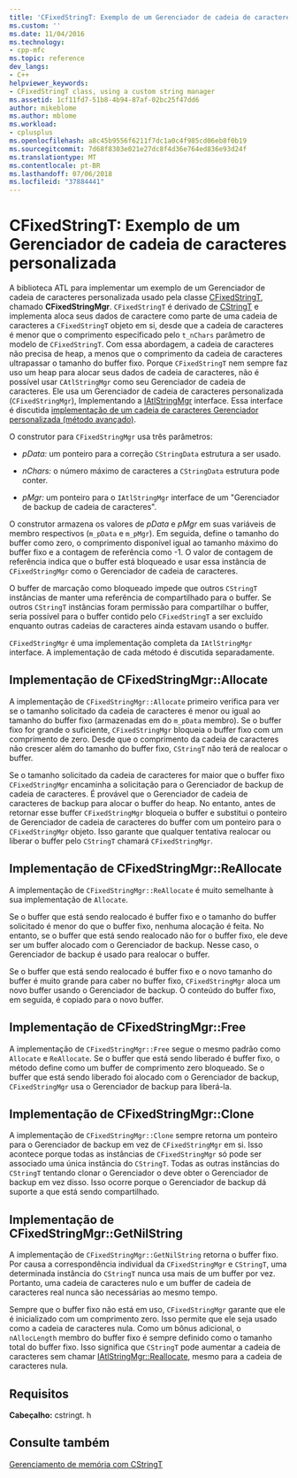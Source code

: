 ```yaml
---
title: 'CFixedStringT: Exemplo de um Gerenciador de cadeia de caracteres personalizada | Microsoft Docs'
ms.custom: ''
ms.date: 11/04/2016
ms.technology:
- cpp-mfc
ms.topic: reference
dev_langs:
- C++
helpviewer_keywords:
- CFixedStringT class, using a custom string manager
ms.assetid: 1cf11fd7-51b8-4b94-87af-02bc25f47dd6
author: mikeblome
ms.author: mblome
ms.workload:
- cplusplus
ms.openlocfilehash: a8c45b9556f6211f7dc1a0c4f985cd06eb8f0b19
ms.sourcegitcommit: 7d68f8303e021e27dc8f4d36e764ed836e93d24f
ms.translationtype: MT
ms.contentlocale: pt-BR
ms.lasthandoff: 07/06/2018
ms.locfileid: "37884441"
---
```

# <a name="cfixedstringt-example-of-a-custom-string-manager"></a>CFixedStringT: Exemplo de um Gerenciador de cadeia de caracteres personalizada
A biblioteca ATL para implementar um exemplo de um Gerenciador de cadeia de caracteres personalizada usado pela classe [CFixedStringT](../atl-mfc-shared/reference/cfixedstringt-class.md), chamado **CFixedStringMgr**. `CFixedStringT` é derivado de [CStringT](../atl-mfc-shared/reference/cstringt-class.md) e implementa aloca seus dados de caractere como parte de uma cadeia de caracteres a `CFixedStringT` objeto em si, desde que a cadeia de caracteres é menor que o comprimento especificado pelo `t_nChars` parâmetro de modelo de `CFixedStringT`. Com essa abordagem, a cadeia de caracteres não precisa de heap, a menos que o comprimento da cadeia de caracteres ultrapassar o tamanho do buffer fixo. Porque `CFixedStringT` nem sempre faz uso um heap para alocar seus dados de cadeia de caracteres, não é possível usar `CAtlStringMgr` como seu Gerenciador de cadeia de caracteres. Ele usa um Gerenciador de cadeia de caracteres personalizada (`CFixedStringMgr`), Implementando a [IAtlStringMgr](../atl-mfc-shared/reference/iatlstringmgr-class.md) interface. Essa interface é discutida [implementação de um cadeia de caracteres Gerenciador personalizada (método avançado)](../atl-mfc-shared/implementation-of-a-custom-string-manager-advanced-method.md).  
  
 O construtor para `CFixedStringMgr` usa três parâmetros:  
  
-   *pData:* um ponteiro para a correção `CStringData` estrutura a ser usado.  
  
-   *nChars:* o número máximo de caracteres a `CStringData` estrutura pode conter.  
  
-   *pMgr:* um ponteiro para o `IAtlStringMgr` interface de um "Gerenciador de backup de cadeia de caracteres".  
  
 O construtor armazena os valores de *pData* e *pMgr* em suas variáveis de membro respectivos (`m_pData` e `m_pMgr`). Em seguida, define o tamanho do buffer como zero, o comprimento disponível igual ao tamanho máximo do buffer fixo e a contagem de referência como -1. O valor de contagem de referência indica que o buffer está bloqueado e usar essa instância de `CFixedStringMgr` como o Gerenciador de cadeia de caracteres.  
  
 O buffer de marcação como bloqueado impede que outros `CStringT` instâncias de manter uma referência de compartilhado para o buffer. Se outros `CStringT` instâncias foram permissão para compartilhar o buffer, seria possível para o buffer contido pelo `CFixedStringT` a ser excluído enquanto outras cadeias de caracteres ainda estavam usando o buffer.  
  
 `CFixedStringMgr` é uma implementação completa da `IAtlStringMgr` interface. A implementação de cada método é discutida separadamente.  
  
## <a name="implementation-of-cfixedstringmgrallocate"></a>Implementação de CFixedStringMgr::Allocate  
 A implementação de `CFixedStringMgr::Allocate` primeiro verifica para ver se o tamanho solicitado da cadeia de caracteres é menor ou igual ao tamanho do buffer fixo (armazenadas em do `m_pData` membro). Se o buffer fixo for grande o suficiente, `CFixedStringMgr` bloqueia o buffer fixo com um comprimento de zero. Desde que o comprimento da cadeia de caracteres não crescer além do tamanho do buffer fixo, `CStringT` não terá de realocar o buffer.  
  
 Se o tamanho solicitado da cadeia de caracteres for maior que o buffer fixo `CFixedStringMgr` encaminha a solicitação para o Gerenciador de backup de cadeia de caracteres. É provável que o Gerenciador de cadeia de caracteres de backup para alocar o buffer do heap. No entanto, antes de retornar esse buffer `CFixedStringMgr` bloqueia o buffer e substitui o ponteiro de Gerenciador de cadeia de caracteres do buffer com um ponteiro para o `CFixedStringMgr` objeto. Isso garante que qualquer tentativa realocar ou liberar o buffer pelo `CStringT` chamará `CFixedStringMgr`.  
  
## <a name="implementation-of-cfixedstringmgrreallocate"></a>Implementação de CFixedStringMgr::ReAllocate  
 A implementação de `CFixedStringMgr::ReAllocate` é muito semelhante à sua implementação de `Allocate`.  
  
 Se o buffer que está sendo realocado é buffer fixo e o tamanho do buffer solicitado é menor do que o buffer fixo, nenhuma alocação é feita. No entanto, se o buffer que está sendo realocado não for o buffer fixo, ele deve ser um buffer alocado com o Gerenciador de backup. Nesse caso, o Gerenciador de backup é usado para realocar o buffer.  
  
 Se o buffer que está sendo realocado é buffer fixo e o novo tamanho do buffer é muito grande para caber no buffer fixo, `CFixedStringMgr` aloca um novo buffer usando o Gerenciador de backup. O conteúdo do buffer fixo, em seguida, é copiado para o novo buffer.  
  
## <a name="implementation-of-cfixedstringmgrfree"></a>Implementação de CFixedStringMgr::Free  
 A implementação de `CFixedStringMgr::Free` segue o mesmo padrão como `Allocate` e `ReAllocate`. Se o buffer que está sendo liberado é buffer fixo, o método define como um buffer de comprimento zero bloqueado. Se o buffer que está sendo liberado foi alocado com o Gerenciador de backup, `CFixedStringMgr` usa o Gerenciador de backup para liberá-la.  
  
## <a name="implementation-of-cfixedstringmgrclone"></a>Implementação de CFixedStringMgr::Clone  
 A implementação de `CFixedStringMgr::Clone` sempre retorna um ponteiro para o Gerenciador de backup em vez de `CFixedStringMgr` em si. Isso acontece porque todas as instâncias de `CFixedStringMgr` só pode ser associado uma única instância do `CStringT`. Todas as outras instâncias do `CStringT` tentando clonar o Gerenciador o deve obter o Gerenciador de backup em vez disso. Isso ocorre porque o Gerenciador de backup dá suporte a que está sendo compartilhado.  
  
## <a name="implementation-of-cfixedstringmgrgetnilstring"></a>Implementação de CFixedStringMgr::GetNilString  
 A implementação de `CFixedStringMgr::GetNilString` retorna o buffer fixo. Por causa a correspondência individual da `CFixedStringMgr` e `CStringT`, uma determinada instância do `CStringT` nunca usa mais de um buffer por vez. Portanto, uma cadeia de caracteres nulo e um buffer de cadeia de caracteres real nunca são necessárias ao mesmo tempo.  
  
 Sempre que o buffer fixo não está em uso, `CFixedStringMgr` garante que ele é inicializado com um comprimento zero. Isso permite que ele seja usado como a cadeia de caracteres nula. Como um bônus adicional, o `nAllocLength` membro do buffer fixo é sempre definido como o tamanho total do buffer fixo. Isso significa que `CStringT` pode aumentar a cadeia de caracteres sem chamar [IAtlStringMgr::Reallocate](../atl-mfc-shared/reference/iatlstringmgr-class.md#reallocate), mesmo para a cadeia de caracteres nula.  
  
## <a name="requirements"></a>Requisitos  
 **Cabeçalho:** cstringt. h  
  
## <a name="see-also"></a>Consulte também  
 [Gerenciamento de memória com CStringT](../atl-mfc-shared/memory-management-with-cstringt.md)

